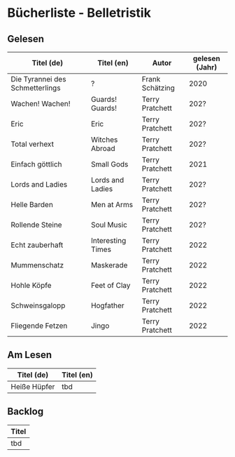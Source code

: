 # Bücherliste - Belletristik

## Gelesen

| Titel (de)                            | Titel (en)        | Autor | gelesen (Jahr) |
| --- | --- | --- | --- |
| Die Tyrannei des Schmetterlings       | ?                 | Frank Schätzing | 2020 |
| Wachen! Wachen!                       | Guards! Guards!   | Terry Pratchett | 202? |
| Eric                                  | Eric              | Terry Pratchett | 202? |
| Total verhext                         | Witches Abroad    | Terry Pratchett | 202? |
| Einfach göttlich                      | Small Gods        | Terry Pratchett | 2021 |
| Lords and Ladies                      | Lords and Ladies  | Terry Pratchett | 202? |
| Helle Barden                          | Men at Arms       | Terry Pratchett | 202? |
| Rollende Steine                       | Soul Music        | Terry Pratchett | 202? |
| Echt zauberhaft                       | Interesting Times | Terry Pratchett | 2022 |
| Mummenschatz                          | Maskerade         | Terry Pratchett | 2022 |
| Hohle Köpfe                           | Feet of Clay      | Terry Pratchett | 2022 |
| Schweinsgalopp                        | Hogfather         | Terry Pratchett | 2022 |
| Fliegende Fetzen                      | Jingo             | Terry Pratchett | 2022 |



## Am Lesen


| Titel (de) | Titel (en) |
| --- | --- |
| Heiße Hüpfer | tbd |

## Backlog


| Titel |
| --- |
| tbd |